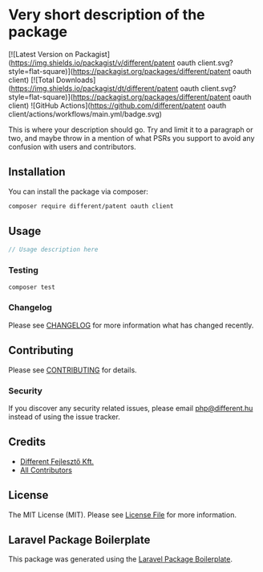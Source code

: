 # Very short description of the package

[![Latest Version on Packagist](https://img.shields.io/packagist/v/different/patent oauth client.svg?style=flat-square)](https://packagist.org/packages/different/patent oauth client)
[![Total Downloads](https://img.shields.io/packagist/dt/different/patent oauth client.svg?style=flat-square)](https://packagist.org/packages/different/patent oauth client)
![GitHub Actions](https://github.com/different/patent oauth client/actions/workflows/main.yml/badge.svg)

This is where your description should go. Try and limit it to a paragraph or two, and maybe throw in a mention of what PSRs you support to avoid any confusion with users and contributors.

## Installation

You can install the package via composer:

```bash
composer require different/patent oauth client
```

## Usage

```php
// Usage description here
```

### Testing

```bash
composer test
```

### Changelog

Please see [CHANGELOG](CHANGELOG.md) for more information what has changed recently.

## Contributing

Please see [CONTRIBUTING](CONTRIBUTING.md) for details.

### Security

If you discover any security related issues, please email php@different.hu instead of using the issue tracker.

## Credits

-   [Different Fejlesztő Kft.](https://github.com/different)
-   [All Contributors](../../contributors)

## License

The MIT License (MIT). Please see [License File](LICENSE.md) for more information.

## Laravel Package Boilerplate

This package was generated using the [Laravel Package Boilerplate](https://laravelpackageboilerplate.com).
